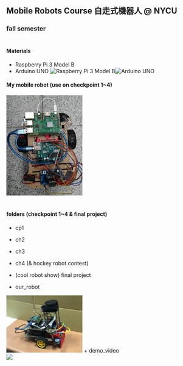 ## Mobile Robots Course 自走式機器人 @ NYCU
### fall semester<br><br>


#### Materials
+ Raspberry Pi 3 Model B
+ Arduino UNO
<img src="https://media.digikey.com/Photos/Raspberry%20Pi/MFG_RASPBERRY-PI-3-MODEL-B.jpg" alt="Raspberry Pi 3 Model B" width="200"/><img src="https://www.taiwansensor.com.tw/wp-content/uploads/2018/04/a000066_iso_4.jpg" alt="Arduino UNO" width="200"/>

#### My mobile robot (use on checkpoint 1~4)
<img src="my_mobile_robot.png" alt="my_mobile_robot" width="200"/><br><br>



#### folders (checkpoint 1~4 & final project)
+ cp1

+ ch2

+ ch3

+ ch4 (& hockey robot contest)

+ (cool robot show) final project
 + our_robot
  <img src="./cool robot show/our_robot.jpg" alt="our_robot" width="200"/>
 + demo_video <br>
   <img src="./cool robot show/demo_video.mp4" type="video/mp4"/>
